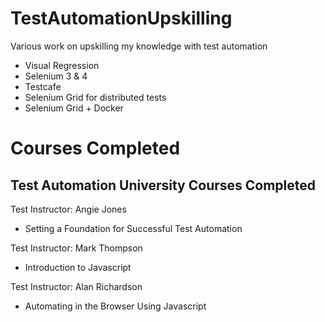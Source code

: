 # TestAutomationUpskilling
Various work on upskilling my knowledge with test automation 

- Visual Regression 
- Selenium 3 & 4 
- Testcafe 
- Selenium Grid for distributed tests
- Selenium Grid + Docker


# Courses Completed

## Test Automation University Courses Completed

Test Instructor: Angie Jones
- Setting a Foundation for Successful Test Automation 

Test Instructor: Mark Thompson
* Introduction to Javascript

Test Instructor: Alan Richardson
* Automating in the Browser Using Javascript
